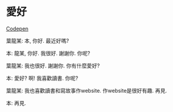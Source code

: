 愛好
=====


[Codepen](https://codepen.io/LeafDragon/full/odjQzy/)


葉龍某: 本, 你好. 最近好嗎?


本: 龍某, 你好. 我很好. 謝謝你. 你呢?


葉龍某: 我也很好. 謝謝你. 你有什麼愛好?


本: 愛好? 啊! 我喜歡讀書. 你呢?


葉龍某: 我也喜歡讀書和寫故事作website. 作website是很好有趣. 再見.


本: 再見.
